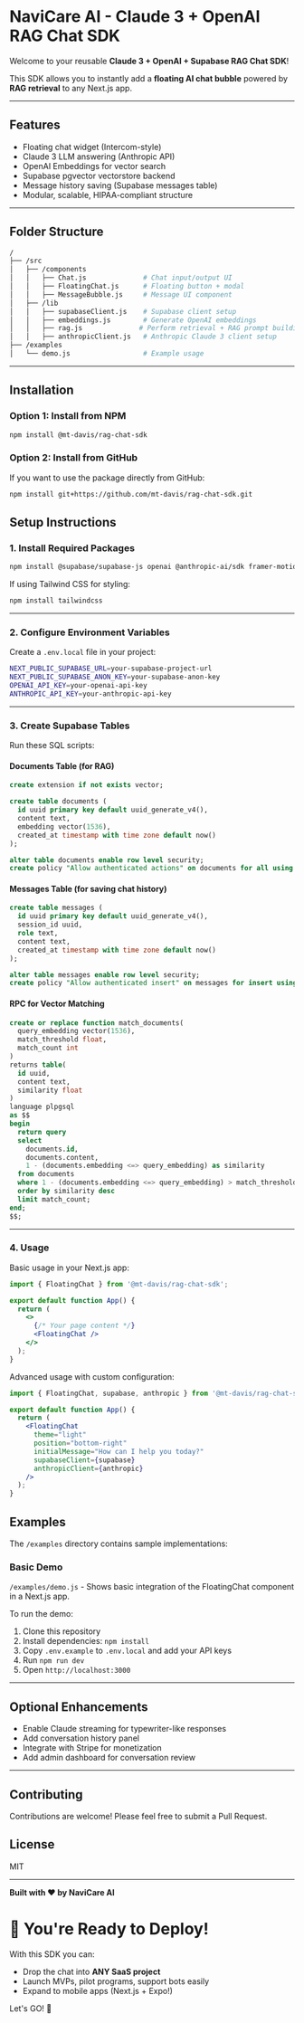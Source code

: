 # NaviCare AI - Claude 3 + OpenAI RAG Chat SDK

Welcome to your reusable **Claude 3 + OpenAI + Supabase RAG Chat SDK**!

This SDK allows you to instantly add a **floating AI chat bubble** powered by **RAG retrieval** to any Next.js app.

---

## Features

- Floating chat widget (Intercom-style)
- Claude 3 LLM answering (Anthropic API)
- OpenAI Embeddings for vector search
- Supabase pgvector vectorstore backend
- Message history saving (Supabase messages table)
- Modular, scalable, HIPAA-compliant structure

---

## Folder Structure

```bash
/
├── /src
│   ├── /components
│   │   ├── Chat.js              # Chat input/output UI
│   │   ├── FloatingChat.js      # Floating button + modal
│   │   ├── MessageBubble.js     # Message UI component
│   ├── /lib
│   │   ├── supabaseClient.js    # Supabase client setup
│   │   ├── embeddings.js        # Generate OpenAI embeddings
│   │   ├── rag.js              # Perform retrieval + RAG prompt building
│   │   ├── anthropicClient.js   # Anthropic Claude 3 client setup
├── /examples
│   └── demo.js                  # Example usage
```

---

## Installation

### Option 1: Install from NPM
```bash
npm install @mt-davis/rag-chat-sdk
```

### Option 2: Install from GitHub
If you want to use the package directly from GitHub:
```bash
npm install git+https://github.com/mt-davis/rag-chat-sdk.git
```

## Setup Instructions

### 1. Install Required Packages

```bash
npm install @supabase/supabase-js openai @anthropic-ai/sdk framer-motion
```

If using Tailwind CSS for styling:
```bash
npm install tailwindcss
```

---

### 2. Configure Environment Variables

Create a `.env.local` file in your project:

```bash
NEXT_PUBLIC_SUPABASE_URL=your-supabase-project-url
NEXT_PUBLIC_SUPABASE_ANON_KEY=your-supabase-anon-key
OPENAI_API_KEY=your-openai-api-key
ANTHROPIC_API_KEY=your-anthropic-api-key
```

---

### 3. Create Supabase Tables

Run these SQL scripts:

#### Documents Table (for RAG)
```sql
create extension if not exists vector;

create table documents (
  id uuid primary key default uuid_generate_v4(),
  content text,
  embedding vector(1536),
  created_at timestamp with time zone default now()
);

alter table documents enable row level security;
create policy "Allow authenticated actions" on documents for all using (true);
```

#### Messages Table (for saving chat history)
```sql
create table messages (
  id uuid primary key default uuid_generate_v4(),
  session_id uuid,
  role text,
  content text,
  created_at timestamp with time zone default now()
);

alter table messages enable row level security;
create policy "Allow authenticated insert" on messages for insert using (true);
```

#### RPC for Vector Matching
```sql
create or replace function match_documents(
  query_embedding vector(1536),
  match_threshold float,
  match_count int
)
returns table(
  id uuid,
  content text,
  similarity float
)
language plpgsql
as $$
begin
  return query
  select
    documents.id,
    documents.content,
    1 - (documents.embedding <=> query_embedding) as similarity
  from documents
  where 1 - (documents.embedding <=> query_embedding) > match_threshold
  order by similarity desc
  limit match_count;
end;
$$;
```

---

### 4. Usage

Basic usage in your Next.js app:

```jsx
import { FloatingChat } from '@mt-davis/rag-chat-sdk';

export default function App() {
  return (
    <>
      {/* Your page content */}
      <FloatingChat />
    </>
  );
}
```

Advanced usage with custom configuration:

```jsx
import { FloatingChat, supabase, anthropic } from '@mt-davis/rag-chat-sdk';

export default function App() {
  return (
    <FloatingChat 
      theme="light"
      position="bottom-right"
      initialMessage="How can I help you today?"
      supabaseClient={supabase}
      anthropicClient={anthropic}
    />
  );
}
```

## Examples

The `/examples` directory contains sample implementations:

### Basic Demo
`/examples/demo.js` - Shows basic integration of the FloatingChat component in a Next.js app.

To run the demo:
1. Clone this repository
2. Install dependencies: `npm install`
3. Copy `.env.example` to `.env.local` and add your API keys
4. Run `npm run dev`
5. Open `http://localhost:3000`

---

## Optional Enhancements

- Enable Claude streaming for typewriter-like responses
- Add conversation history panel
- Integrate with Stripe for monetization
- Add admin dashboard for conversation review

---

## Contributing

Contributions are welcome! Please feel free to submit a Pull Request.

## License

MIT

---

**Built with ❤️ by NaviCare AI**

# 🚀 You're Ready to Deploy!

With this SDK you can:
- Drop the chat into **ANY SaaS project**
- Launch MVPs, pilot programs, support bots easily
- Expand to mobile apps (Next.js + Expo!)

Let's GO! 🚀